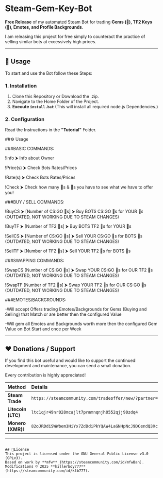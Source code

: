 # Steam-Gem-Key-Bot
**Free Release** of my automated Steam Bot for trading **Gems (💎), TF2 Keys (🔑), Emotes, and Profile Backgrounds**.

I am releasing this project for free simply to counteract the practice of selling similar bots at excessively high prices.

---

## 🚀 Usage

To start and use the Bot follow these Steps:

### 1. Installation
1. Clone this Repository or Download the .zip.
2. Navigate to the Home Folder of the Project.
3. **Execute `install.bat`** (This will install all required node.js Dependencies.)

### 2. Configuration

Read the Instructions in the **"Tutorial"** Folder.


##⚙️ Usage


###BASIC COMMANDS:


!Info ⮞ Info about Owner

!Price(s) ⮞ Check Bots Rates/Prices

!Rate(s) ⮞ Check Bots Rates/Prices

!Check ⮞ Check how many 🔑s & 💎s you have to see what we have to offer you!


###BUY / SELL COMMANDS:


!BuyCS ⮞ [Number of CS:GO 🔑s] ⮞ Buy BOTS CS:GO 🔑s for YOUR 💎s (OUTDATED, NOT WORKING DUE TO STEAM CHANGES)

!BuyTF ⮞ [Number of TF2 🔑s] ⮞ Buy BOTS TF2 🔑s for YOUR 💎s

!SellCS ⮞ [Number of CS:GO 🔑s] ⮞ Sell YOUR CS:GO 🔑s for BOTS 💎s (OUTDATED, NOT WORKING DUE TO STEAM CHANGES)

!SellTF ⮞ [Number of TF2 🔑s] ⮞ Sell YOUR TF2 🔑s for BOTS 💎s


###SWAPPING COMMANDS:


!SwapCS [Number of CS:GO 🔑s] ⮞ Swap YOUR CS:GO 🔑s for OUR TF2 🔑s (OUTDATED, NOT WORKING DUE TO STEAM CHANGES)

!SwapTF [Number of TF2 🔑s] ⮞ Swap YOUR TF2 🔑s for OUR CS:GO 🔑s (OUTDATED, NOT WORKING DUE TO STEAM CHANGES)

###EMOTES/BACKGROUNDS:

-Will accept Offers trading Emotes/Backgrounds for Gems (Buying and Selling) that Match or are better then the configured Value

-Will gem all Emotes and Backgrounds worth more then the configured Gem Value on Bot Start and once per Week

***

## ❤️ Donations / Support

If you find this bot useful and would like to support the continued development and maintenance, you can send a small donation.

Every contribution is highly appreciated!

| Method | Details |
| :--- | :--- |
| **Steam Trade** | `https://steamcommunity.com/tradeoffer/new/?partner=1211192445&token=T9Hiu3Oz` |
| **Litecoin (LTC)** | `ltc1qjr49nr028mcajlt7prmmnqnjh0552qjj90zdq4` |
| **Monero (XMR)l** | `82oJRDdiSWWbem3HiYx7ZdDdiPkYQAW4LaGNHpNcJ9DCendQ3XcxHNYQiRMtfghYtSMmARPGqKe2ddSrhtjviTraEyGwgZ2` |

***

~~~~~~~~~~~~~~~~~~~~~~~~~~~~~~~~~~~~~~~~~~~~~~~~~~~~~~~~~~~~~~~~~~~~~~~~~~~~~~~~~~~~~~~~~~~~~~~~~~~~~~~~~~~~~~~~~~~~~~~~~~~~~~~~~~~~~~~~

## 📜License
This project is licensed under the GNU General Public License v3.0 (GPLv3).  
Based on work by **mfw** (https://steamcommunity.com/id/mfwBan).  
Modifications © 2025 **killerboy777**(https://steamcommunity.com/id/klb777).